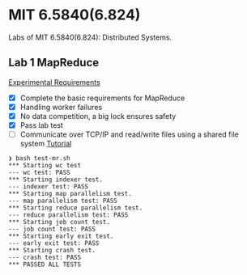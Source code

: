 # MIT 6.5840(6.824)

Labs of MIT 6.5840(6.824): Distributed Systems.

## Lab 1 MapReduce
[Experimental Requirements](http://nil.csail.mit.edu/6.5840/2024/labs/lab-mr.html)

- [x] Complete the basic requirements for MapReduce
- [x] Handling worker failures
- [x] No data competition, a big lock ensures safety
- [x] Pass lab test
- [ ] Communicate over TCP/IP and read/write files using a shared file system
[Tutorial](https://blog.csdn.net/hzf0701/article/details/138867824?spm=1001.2014.3001.5501)
```shell
❯ bash test-mr.sh
*** Starting wc test
--- wc test: PASS
*** Starting indexer test.
--- indexer test: PASS
*** Starting map parallelism test.
--- map parallelism test: PASS
*** Starting reduce parallelism test.
--- reduce parallelism test: PASS
*** Starting job count test.
--- job count test: PASS
*** Starting early exit test.
--- early exit test: PASS
*** Starting crash test.
--- crash test: PASS
*** PASSED ALL TESTS
```